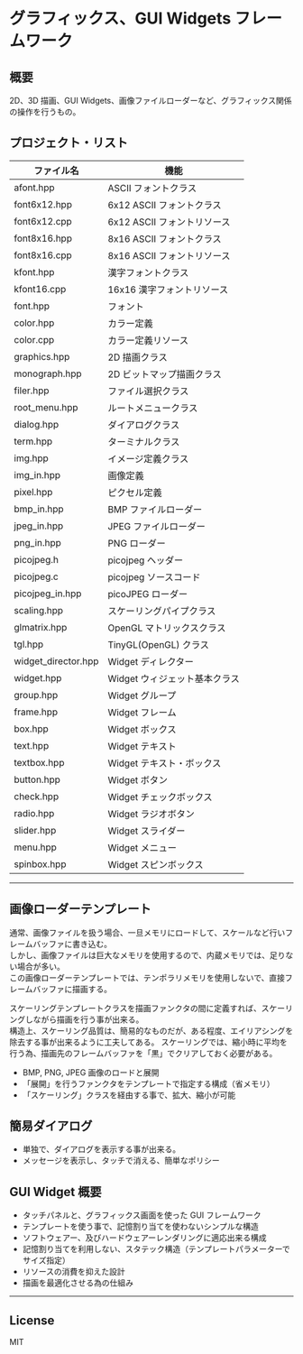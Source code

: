 グラフィックス、GUI Widgets フレームワーク
=========

## 概要

2D、3D 描画、GUI Widgets、画像ファイルローダーなど、グラフィックス関係の操作を行うもの。
   
## プロジェクト・リスト
|ファイル名|機能|
|---|---|
|afont.hpp|ASCII フォントクラス|
|font6x12.hpp|6x12 ASCII フォントクラス|
|font6x12.cpp|6x12 ASCII フォントリソース|
|font8x16.hpp|8x16 ASCII フォントクラス|
|font8x16.cpp|8x16 ASCII フォントリソース|
|kfont.hpp|漢字フォントクラス|
|kfont16.cpp|16x16 漢字フォントリソース|
|font.hpp|フォント|
|color.hpp|カラー定義|
|color.cpp|カラー定義リソース|
|graphics.hpp|2D 描画クラス|
|monograph.hpp|2D ビットマップ描画クラス|
|filer.hpp|ファイル選択クラス|
|root_menu.hpp|ルートメニュークラス|
|dialog.hpp|ダイアログクラス|
|term.hpp|ターミナルクラス|
|img.hpp|イメージ定義クラス|
|img_in.hpp|画像定義|
|pixel.hpp|ピクセル定義|
|bmp_in.hpp|BMP ファイルローダー|
|jpeg_in.hpp|JPEG ファイルローダー|
|png_in.hpp|PNG ローダー|
|picojpeg.h|picojpeg ヘッダー|
|picojpeg.c|picojpeg ソースコード|
|picojpeg_in.hpp|picoJPEG ローダー|
|scaling.hpp|スケーリングパイプクラス|
|glmatrix.hpp|OpenGL マトリックスクラス|
|tgl.hpp|TinyGL(OpenGL) クラス|
|widget_director.hpp|Widget ディレクター|
|widget.hpp|Widget ウィジェット基本クラス|
|group.hpp|Widget グループ|
|frame.hpp|Widget フレーム|
|box.hpp|Widget ボックス|
|text.hpp|Widget テキスト|
|textbox.hpp|Widget テキスト・ボックス|
|button.hpp|Widget ボタン|
|check.hpp|Widget チェックボックス|
|radio.hpp|Widget ラジオボタン|
|slider.hpp|Widget スライダー|
|menu.hpp|Widget メニュー|
|spinbox.hpp|Widget スピンボックス|
   
---

## 画像ローダーテンプレート

通常、画像ファイルを扱う場合、一旦メモリにロードして、スケールなど行いフレームバッファに書き込む。   
しかし、画像ファイルは巨大なメモリを使用するので、内蔵メモリでは、足りない場合が多い。   
この画像ローダーテンプレートでは、テンポラリメモリを使用しないで、直接フレームバッファに描画する。   
   
スケーリングテンプレートクラスを描画ファンクタの間に定義すれば、スケーリングしながら描画を行う事が出来る。   
構造上、スケーリング品質は、簡易的なものだが、ある程度、エイリアシングを除去する事が出来るように工夫してある。
スケーリングでは、縮小時に平均を行う為、描画先のフレームバッファを「黒」でクリアしておく必要がある。   
   
- BMP, PNG, JPEG 画像のロードと展開
- 「展開」を行うファンクタをテンプレートで指定する構成（省メモリ）
- 「スケーリング」クラスを経由する事で、拡大、縮小が可能

## 簡易ダイアログ

- 単独で、ダイアログを表示する事が出来る。
- メッセージを表示し、タッチで消える、簡単なポリシー

## GUI Widget 概要

- タッチパネルと、グラフィックス画面を使った GUI フレームワーク
- テンプレートを使う事で、記憶割り当てを使わないシンプルな構造
- ソフトウェアー、及びハードウェアーレンダリングに適応出来る構成
- 記憶割り当てを利用しない、スタテック構造（テンプレートパラメーターでサイズ指定）
- リソースの消費を抑えた設計
- 描画を最適化させる為の仕組み


---
   
License
---

MIT
